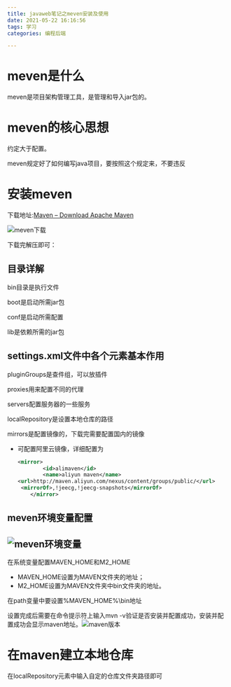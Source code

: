 ```yaml
---
title: javaweb笔记之meven安装及使用
date: 2021-05-22 16:16:56
tags: 学习
categories: 编程后端

---
```


# **meven是什么**

meven是项目架构管理工具，是管理和导入jar包的。

# **meven的核心思想**

约定大于配置。

meven规定好了如何编写java项目，要按照这个规定来，不要违反

# **安装meven**

下载地址:[Maven – Download Apache Maven](http://maven.apache.org/download.cgi)

![meven下载](/asset/meven下载.png)

下载完解压即可：

## 目录详解

bin目录是执行文件

boot是启动所需jar包

conf是启动所需配置

lib是依赖所需的jar包

## settings.xml文件中各个元素基本作用

pluginGroups是查件组，可以放插件

proxies用来配置不同的代理

servers配置服务器的一些服务

localRepository是设置本地仓库的路径

mirrors是配置镜像的，下载完需要配置国内的镜像

- 可配置阿里云镜像，详细配置为

  ```xml
  <mirror>
          <id>alimaven</id>
          <name>aliyun maven</name>
  <url>http://maven.aliyun.com/nexus/content/groups/public/</url>
   <mirrorOf>,!jeecg,!jeecg-snapshots</mirrorOf>
      </mirror>
  ```

  

## meven环境变量配置

## ![meven环境变量](/asset/meven环境变量.png)

在系统变量配置MAVEN_HOME和M2_HOME

- MAVEN_HOME设置为MAVEN文件夹的地址；
- M2_HOME设置为MAVEN文件夹中bin文件夹的地址。

在path变量中要设置%MAVEN_HOME%\bin地址

设置完成后需要在命令提示符上输入mvn -v验证是否安装并配置成功，安装并配置成功会显示maven地址。![maven版本](/asset/maven版本.png)

# **在maven建立本地仓库**

在localRepository元素中输入自定的仓库文件夹路径即可